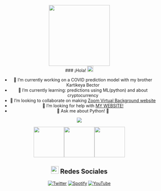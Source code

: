 <div align = "center">
  <img align="center" src= "https://i.imgur.com/dVRl12c.png" height="200" />
 </div>

<div align = "center"> 
### ¡Hola! <img src="https://media.giphy.com/media/hvRJCLFzcasrR4ia7z/giphy.gif" width="20px">

- 🔭 I’m currently working on a COVID prediction model with my brother Kartikeya Bector
- 🌱 I’m currently learning: predictions using ML(python) and about cryptocurrency 
- 👯 I’m looking to collaborate on making <a href ="https://vinayakbector2002.github.io/Zoom-Virtual-Backgrounds/"> Zoom Virtual Background website </a>
- 🤔 I’m looking for help with <a href = "https://vinayakbector2002.github.io/"> MY WEBSITE! </a>
- 💬 Ask me about Python! 🐍
</div>
<p></p>
<div align = "center">
  <p><img align="center" src="https://github-readme-stats.vercel.app/api/top-langs/?username=VinayakBector2002&theme=dark&layout=compact" /></p><p><img src="https://i.giphy.com/media/LMt9638dO8dftAjtco/200.webp" width="100"><img src="https://i.giphy.com/media/IdyAQJVN2kVPNUrojM/200.webp" width="100"><img src="https://i.giphy.com/media/KzJkzjggfGN5Py6nkT/200.webp" width="100"><!--<img src=https://media3.giphy.com/media/XAxylRMCdpbEWUAvr8/giphy.gif width="105"><img src=https://media4.giphy.com/media/fsEaZldNC8A1PJ3mwp/giphy.gif width="105">--></p>

## <img src="https://media.tenor.com/images/7e96d994f29b388f63f7aa77ff2bea78/tenor.gif" width="25"> <b> Redes Sociales</b>
  
[![Twitter](https://img.shields.io/badge/Twitter-1DA1F2?style=for-the-badge&logo=twitter&logoColor=white)](https://x.com/Dentrxy)
[![Spotify](https://img.shields.io/badge/Spotify-1ED760?&style=for-the-badge&logo=spotify&logoColor=white)](https://open.spotify.com/user/3132bp4xpqx4wuzpg7ld7okws2ay?si=998c52c573864a80)
[![YouTube](https://img.shields.io/badge/YouTube-FF0000?style=for-the-badge&logo=youtube&logoColor=white)](https://www.youtube.com/@DentrayVE)
